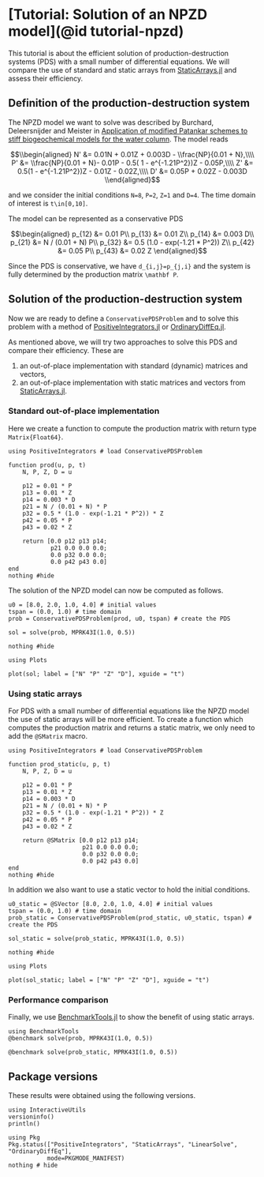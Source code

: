 # [Tutorial: Solution of an NPZD model](@id tutorial-npzd)

This tutorial is about the efficient solution of production-destruction systems (PDS) with a small number of differential equations.
We will compare the use of standard and static arrays from [StaticArrays.jl](https://juliaarrays.github.io/StaticArrays.jl/stable/) and assess their efficiency.

## Definition of the production-destruction system

The NPZD model we want to solve was described by Burchard, Deleersnijder and Meister in [Application of modified Patankar schemes to stiff biogeochemical models for the water column](https://doi.org/10.1007/s10236-005-0001-x). The model reads
```math
\\begin{aligned}
N' &= 0.01N + 0.01Z + 0.003D - \\frac{NP}{0.01 + N},\\\\
P' &= \\frac{NP}{0.01 + N}- 0.01P - 0.5( 1 - e^{-1.21P^2})Z - 0.05P,\\\\
Z' &= 0.5(1 - e^{-1.21P^2})Z - 0.01Z - 0.02Z,\\\\
D' &= 0.05P + 0.02Z - 0.003D
\\end{aligned}
```
and we consider the initial conditions ``N=8``, ``P=2``, ``Z=1`` and ``D=4``. The time domain of interest is ``t\in[0,10]``. 

The model can be represented as a conservative PDS
```math
\begin{aligned}
p_{12} &= 0.01 P\\
p_{13} &= 0.01 Z\\
p_{14} &= 0.003 D\\
p_{21} &= N / (0.01 + N)  P\\
p_{32} &= 0.5  (1.0 - exp(-1.21 * P^2))  Z\\
p_{42} &= 0.05  P\\
p_{43} &= 0.02  Z
\end{aligned}
```
Since the PDS is conservative, we have ``d_{i,j}=p_{j,i}`` and the system is fully determined by the production matrix ``\mathbf P``.

## Solution of the production-destruction system

Now we are ready to define a `ConservativePDSProblem` and to solve this problem with a method of [PositiveIntegrators.jl](https://github.com/SKopecz/PositiveIntegrators.jl) or [OrdinaryDiffEq.jl](https://docs.sciml.ai/OrdinaryDiffEq/stable/). 

As mentioned above, we will try two approaches to solve this PDS and compare their efficiency. These are
1. an out-of-place implementation with standard (dynamic) matrices and vectors,
2. an out-of-place implementation with static matrices and vectors from [StaticArrays.jl](https://juliaarrays.github.io/StaticArrays.jl/stable/).

### Standard out-of-place implementation

Here we create a function to compute the production matrix with return type `Matrix{Float64}`.

```@example NPZD
using PositiveIntegrators # load ConservativePDSProblem

function prod(u, p, t)
    N, P, Z, D = u

    p12 = 0.01 * P
    p13 = 0.01 * Z
    p14 = 0.003 * D
    p21 = N / (0.01 + N) * P
    p32 = 0.5 * (1.0 - exp(-1.21 * P^2)) * Z
    p42 = 0.05 * P
    p43 = 0.02 * Z

    return [0.0 p12 p13 p14;
            p21 0.0 0.0 0.0;
            0.0 p32 0.0 0.0;
            0.0 p42 p43 0.0]
end
nothing #hide
```
The solution of the NPZD model can now be computed as follows.
```@example NPZD
u0 = [8.0, 2.0, 1.0, 4.0] # initial values
tspan = (0.0, 1.0) # time domain
prob = ConservativePDSProblem(prod, u0, tspan) # create the PDS

sol = solve(prob, MPRK43I(1.0, 0.5))

nothing #hide
```
```@example NPZD
using Plots

plot(sol; label = ["N" "P" "Z" "D"], xguide = "t")
```

### Using static arrays
For PDS with a small number of differential equations like the NPZD model the use of static arrays will be more efficient. To create a function which computes the production matrix and returns a static matrix, we only need to add the `@SMatrix` macro.

```@example NPZD
using PositiveIntegrators # load ConservativePDSProblem

function prod_static(u, p, t)
    N, P, Z, D = u

    p12 = 0.01 * P
    p13 = 0.01 * Z
    p14 = 0.003 * D
    p21 = N / (0.01 + N) * P
    p32 = 0.5 * (1.0 - exp(-1.21 * P^2)) * Z
    p42 = 0.05 * P
    p43 = 0.02 * Z

    return @SMatrix [0.0 p12 p13 p14;
                     p21 0.0 0.0 0.0;
                     0.0 p32 0.0 0.0;
                     0.0 p42 p43 0.0]
end
nothing #hide
```
In addition we also want to use a static vector to hold the initial conditions.
```@example NPZD
u0_static = @SVector [8.0, 2.0, 1.0, 4.0] # initial values
tspan = (0.0, 1.0) # time domain
prob_static = ConservativePDSProblem(prod_static, u0_static, tspan) # create the PDS

sol_static = solve(prob_static, MPRK43I(1.0, 0.5))

nothing #hide
```
```@example NPZD
using Plots

plot(sol_static; label = ["N" "P" "Z" "D"], xguide = "t")
```
### Performance comparison

Finally, we use [BenchmarkTools.jl](https://github.com/JuliaCI/BenchmarkTools.jl)
to show the benefit of using static arrays.

```@example NPZD
using BenchmarkTools
@benchmark solve(prob, MPRK43I(1.0, 0.5))
```

```@example NPZD
@benchmark solve(prob_static, MPRK43I(1.0, 0.5))
```

## Package versions

These results were obtained using the following versions.
```@example LinearAdvection
using InteractiveUtils
versioninfo()
println()

using Pkg
Pkg.status(["PositiveIntegrators", "StaticArrays", "LinearSolve", "OrdinaryDiffEq"],
           mode=PKGMODE_MANIFEST)
nothing # hide
```
